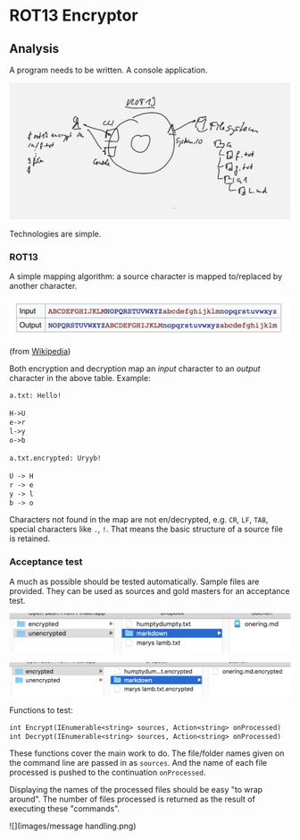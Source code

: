 # ROT13 Encryptor
## Analysis
A program needs to be written. A console application.

![](images/system-context.png)

Technologies are simple.

### ROT13
A simple mapping algorithm: a source character is mapped to/replaced by another character.

![](images/rot13.png)

(from [Wikipedia](https://en.wikipedia.org/wiki/ROT13))

Both encryption and decryption map an *input* character to an *output* character in the above table. Example:

```
a.txt: Hello!

H->U
e->r
l->y
o->b

a.txt.encrypted: Uryyb!

U -> H
r -> e
y -> l
b -> o
```

Characters not found in the map are not en/decrypted, e.g. `CR`, `LF`, `TAB`, special characters like `.`, `!`. That means the basic structure of a source file is retained.

### Acceptance test
A much as possible should be tested automatically. Sample files are provided. They can be used as sources and gold masters for an acceptance test.

![](images/samples.png)

![](images/samples2.png)

Functions to test:

```
int Encrypt(IEnumerable<string> sources, Action<string> onProcessed)
int Decrypt(IEnumerable<string> sources, Action<string> onProcessed)
```

These functions cover the main work to do. The file/folder names given on the command line are passed in as `sources`. And the name of each file processed is pushed to the continuation `onProcessed`.

Displaying the names of the processed files should be easy "to wrap around". The number of files processed is returned as the result of executing these "commands".

![](images/message handling.png)



